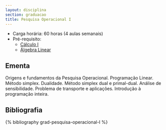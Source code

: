 ```yaml
---
layout: disciplina
section: graduacao
title: Pesquisa Operacional I
---
```


- Carga horária: 60 horas (4 aulas semanais)
- Pré-requisito: 
    - [Cálculo I](calculo-I.html)
    - [Álgebra Linear](algebra-linear.html)

## Ementa 

Origens e fundamentos da Pesquisa Operacional. Programação
Linear. Método simplex. Dualidade. Método simplex dual e
primal-dual. Análise de sensibilidade. Problema de transporte e
aplicações. Introdução à programação inteira.

## Bibliografia

{% bibliography grad-pesquisa-operacional-I %}
